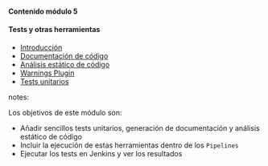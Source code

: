 #### Contenido módulo 5

#### Tests y otras herramientas

* [Introducción](#introduction)
* [Documentación de código](#doxygen)
* [Análisis estático de código](#cppcheck)
* [Warnings Plugin](#warnings)
* [Tests unitarios](#unit_tests)

notes:

Los objetivos de este módulo son:

* Añadir sencillos tests unitarios, generación de documentación y análisis estático de código
* Incluir la ejecución de estas herramientas dentro de los `Pipelines`
* Ejecutar los tests en Jenkins y ver los resultados
